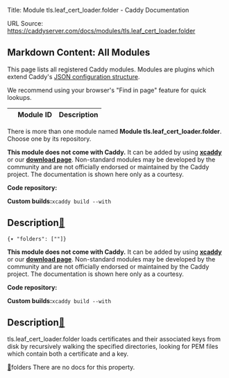 Title: Module tls.leaf_cert_loader.folder - Caddy Documentation

URL Source: https://caddyserver.com/docs/modules/tls.leaf_cert_loader.folder

Markdown Content:
All Modules
-----------

This page lists all registered Caddy modules. Modules are plugins which extend Caddy's [JSON configuration structure](https://caddyserver.com/docs/json/).

We recommend using your browser's "Find in page" feature for quick lookups.

|  | Module ID | Description |
| --- | --- | --- |

There is more than one module named **Module tls.leaf_cert_loader.folder**. Choose one by its repository.

**This module does not come with Caddy.** It can be added by using **[xcaddy](https://caddyserver.com/docs/build#xcaddy)** or our **[download page](https://caddyserver.com/download)**. Non-standard modules may be developed by the community and are not officially endorsed or maintained by the Caddy project. The documentation is shown here only as a courtesy.

**Code repository:**

**Custom builds:**`xcaddy build --with`

Description[🔗](https://caddyserver.com/docs/modules/tls.leaf_cert_loader.folder#docs "Direct link")
----------------------------------------------------------------------------------------------------

`{▾	"folders": [""]}`

**This module does not come with Caddy.** It can be added by using **[xcaddy](https://caddyserver.com/docs/build#xcaddy)** or our **[download page](https://caddyserver.com/download)**. Non-standard modules may be developed by the community and are not officially endorsed or maintained by the Caddy project. The documentation is shown here only as a courtesy.

**Code repository:**

**Custom builds:**`xcaddy build --with`

Description[🔗](https://caddyserver.com/docs/modules/tls.leaf_cert_loader.folder#docs "Direct link")
----------------------------------------------------------------------------------------------------

tls.leaf_cert_loader.folder loads certificates and their associated keys from disk by recursively walking the specified directories, looking for PEM files which contain both a certificate and a key.

[🔗](https://caddyserver.com/docs/modules/tls.leaf_cert_loader.folder#folders)folders
There are no docs for this property.
